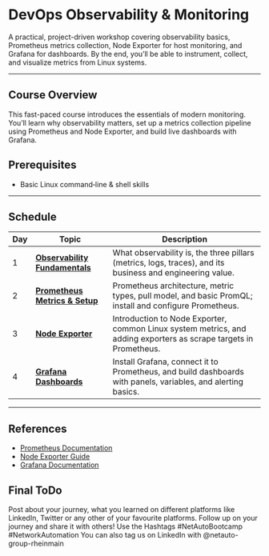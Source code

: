 # DevOps Observability & Monitoring 

A practical, project-driven workshop covering observability basics, Prometheus metrics collection, Node Exporter for host monitoring, and Grafana for dashboards. By the end, you’ll be able to instrument, collect, and visualize metrics from Linux systems.

---

## Course Overview

This fast-paced course introduces the essentials of modern monitoring. You’ll learn why observability matters, set up a metrics collection pipeline using Prometheus and Node Exporter, and build live dashboards with Grafana.

## Prerequisites

* Basic Linux command‑line & shell skills

---

## Schedule

| Day | Topic                                      | Description                                                                                                       |
| --- | ------------------------------------------ | ----------------------------------------------------------------------------------------------------------------- |
| 1   | [**Observability Fundamentals**](Day-1.md) | What observability is, the three pillars (metrics, logs, traces), and its business and engineering value.         |
| 2   | [**Prometheus Metrics & Setup**](Day-2.md) | Prometheus architecture, metric types, pull model, and basic PromQL; install and configure Prometheus.            |
| 3   | [**Node Exporter**](Day-3.md)              | Introduction to Node Exporter, common Linux system metrics, and adding exporters as scrape targets in Prometheus. |
| 4   | [**Grafana Dashboards**](Day-4.md)         | Install Grafana, connect it to Prometheus, and build dashboards with panels, variables, and alerting basics.      |

---

## References

* [Prometheus Documentation](https://prometheus.io/docs)
* [Node Exporter Guide](https://prometheus.io/docs/guides/node-exporter/)
* [Grafana Documentation](https://grafana.com/docs/)

## Final ToDo

Post about your journey, what you learned on different platforms like LinkedIn, Twitter or any other of your favourite platforms. Follow up on your journey and share it with others! Use the Hashtags #NetAutoBootcamp #NetworkAutomation You can also tag us on LinkedIn with @netauto-group-rheinmain
